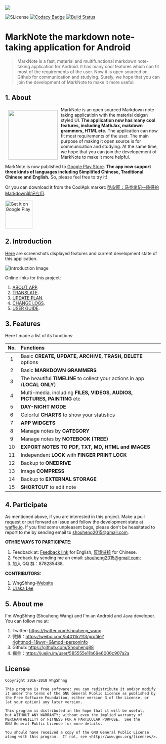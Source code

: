 <img id="app" src="resources/images/banner2.jpg"/>

![SLicense](https://img.shields.io/badge/License-GPLv3-red.svg)
[![Codacy Badge](https://api.codacy.com/project/badge/Grade/8c25b2d028434d62a39153ff879aa6a4)](https://www.codacy.com/app/Shouheng88/MarkNote?utm_source=github.com&amp;utm_medium=referral&amp;utm_content=Shouheng88/MarkNote&amp;utm_campaign=Badge_Grade)
[![Build Status](https://travis-ci.org/Shouheng88/MarkNote.svg?branch=master)](https://travis-ci.org/Shouheng88/MarkNote)

# MarkNote the markdown note-taking application for Android

> MarkNote is a fast, material and multifunctional markdown note-taking application for Android. It has many cool features which can fit most of the requirements of the user. Now it is open sourced on Github for communication and studying. Surely, we hope that you can join the development of MarkNote to make it more useful.

## 1. About

<img src="resources/images/logo2.png" align="left" width="160" hspace="10" vspace="10"/>

MarkNote is an open sourced Markdown note-taking applicatioin with the material deigsn styled UI. **The application now has many cool features, including MathJax, makdown grammers, HTML etc.** The application can now fit most requirements of the user. The main purpose of making it open source is for communication and studying. At the same time, we hope that you can join the developement of MarkNote to make it more helpful.

MarkNote is now published to [Google Play Store](https://play.google.com/store/apps/details?id=me.shouheng.notepal). **The app now support three kinds of languages including Simplified Chinese, Traditional Chinese and English.** So, please feel free to try it!

Or you can download it from the CoolApk market: [酷安网：马克笔记--质感的Markdown笔记应用](https://www.coolapk.com/apk/178276). 

<a href="https://play.google.com/store/apps/details?id=me.shouheng.notepal" target="_blank">
<img src="https://play.google.com/intl/en_us/badges/images/generic/en-play-badge.png" alt="Get it on Google Play" height="90"/></a>

## 2. Introduction

<a href="#app">Here</a> are screenshots displayed features and current development state of this application.

![Introduction Image](https://cdn-images-1.medium.com/max/800/1*U1739CEK2YfrArj7fQTb0g.jpeg)

Online links for this project:

1. [ABOUT APP](https://github.com/Shouheng88/MarkNote/blob/master/resources/%E5%85%B3%E4%BA%8E%E5%BA%94%E7%94%A8.md).
2. [TRANSLATE](https://github.com/Shouheng88/MarkNote/blob/master/resources/%E5%8D%8F%E5%8A%A9%E7%BF%BB%E8%AF%91.md).
3. [UPDATE PLAN](https://github.com/Shouheng88/MarkNote/blob/master/resources/%E6%9B%B4%E6%96%B0%E8%AE%A1%E5%88%92.md).
4. [CHANGE LOGS](https://github.com/Shouheng88/MarkNote/blob/master/resources/%E6%9B%B4%E6%96%B0%E6%97%A5%E5%BF%97.md).
5. [USER GUIDE](https://github.com/Shouheng88/MarkNote/blob/master/resources/%E7%94%A8%E6%88%B7%E6%89%8B%E5%86%8C.md).

## 3. Features

Here I made a list of its functions:

|No.|Functions|
|:-:|:-|
|1|Basic **CREATE, UPDATE, ARCHIVE, TRASH, DELETE** options  |
|2|Basic **MARKDOWN GRAMMERS**|
|3|The beautiful **TIMELINE** to collect your actions in app (**LOCAL ONLY**)|
|4|Multi-media, including **FILES, VIDEOS, AUDIOS, PICTURES, PAINTING** etc|
|5|**DAY-NIGHT MODE**|
|6|Colorful **CHARTS** to show your statistics|
|7|**APP WIDGETS**|
|8|Manage notes by **CATEGORY**|
|9|Manage notes by **NOTEBOOK (TREE)**|
|10|**EXPORT NOTES TO PDF, TXT, MD, HTML and IMAGES**|
|11|Independent **LOCK** with **FINGER PRINT LOCK**|
|12|Backup to **ONEDRIVE**|
|13|Image **COMPRESS**|
|14|Backup to **EXTERNAL STORAGE**|
|15|**SHORTCUT** to edit note|

## 4. Participate

As mentioned above, if you are interested in this project. Make a pull request or put forward an issue and follow the development state at [waffle.io](https://waffle.io/Shouheng88/NotePal).
If you find some unpleasent bugs, please don't be heasitated to report to me by sending email to shouheng2015@gmail.com.

**OTHRE WAYS TO PARTICIPATE**:

1. Feedback at: [Feedback link](http://shouheng.mikecrm.com/nwGEX3r) for English, [反馈链接](http://shouheng.mikecrm.com/IR50hog) for Chinese.
2. Feedback by sending me an email: shouheng2015@gmail.com;
3. 加入 QQ 群：878285438.

**CONTRIBUTORS:**

1. WngShhng-[Website](https://github.com/Shouheng88)
2. [Uraka Lee](https://github.com/urakalee)

## 5. About me

I'm WngShhng (Shouheng Wang) and I'm an Android and Java developer. You can follow me at:

1. Twitter: https://twitter.com/shouheng_wang
2. 微博：https://weibo.com/5401152113/profile?rightmod=1&wvr=6&mod=personinfo
3. Github: https://github.com/Shouheng88
4. 掘金：https://juejin.im/user/585555e11b69e6006c907a2a

## License


    Copyright 2016-2018 WngShhng
    
    This program is free software: you can redistribute it and/or modify
    it under the terms of the GNU General Public License as published by
    the Free Software Foundation, either version 3 of the License, or
    (at your option) any later version.
    
    This program is distributed in the hope that it will be useful,
    but WITHOUT ANY WARRANTY; without even the implied warranty of
    MERCHANTABILITY or FITNESS FOR A PARTICULAR PURPOSE.  See the
    GNU General Public License for more details.
    
    You should have received a copy of the GNU General Public License
    along with this program.  If not, see <http://www.gnu.org/licenses/>.

